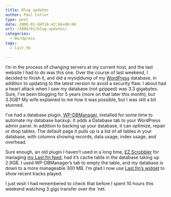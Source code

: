 ```yaml
---
title: Blog updates
author: Paul Cutler
type: post
date: 2008-01-04T16:42:04+00:00
url: /2008/01/blog-updates/
categories:
  - Wordpress
tags:
  - last.fm

---
```

I&#8217;m in the process of changing servers at my current host, and the last website I had to do was this one. Over the course of last weekend, I decided to finish it, and did a mysqldump of my [WordPress][1] database, in addition to updating to the latest version to avoid a security flaw. I about had a heart attack when I saw my database (not gzipped) was 3.3 gigabytes. Sure, I&#8217;ve been blogging for 5 years (more on that later this month), but 3.3GB? My wife explained to me how it was possible, but I was still a bit stunned.

I&#8217;ve had a database plugin, [WP-DBManager][2], installed for some time to automate my database backup. It adds a Database tab to your WordPress admin panel. In addition to backing up your database, it can optimize, repair or drop tables. The default page it pulls up is a list of all tables in your database, with columns showing records, data usage, index usage, and overhead.

Sure enough, an old plugin I haven&#8217;t used in a long time, [EZ Scrobbler][3] for managing [my Last.fm feed][4], had it&#8217;s cache table in the database taking up 2.9GB. I used WP-DBManager&#8217;s tab to empty the table, and my database is down to a more manageable 300 MB. I&#8217;m glad I now use [Last.fm&#8217;s widget][5] to show recent tracks played.

I just wish I had remembered to check that before I spent 10 hours this weekend watching 3 gigs transfer over the &#8216;net.

 [1]: http://www.wordpress.org
 [2]: http://lesterchan.net/portfolio/programming.php
 [3]: http://fleshy.org.nz/yum/ez-scrobbler/
 [4]: http://www.last.fm/user/silwenae/
 [5]: http://www.last.fm/widgets/